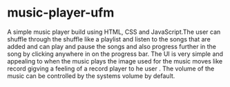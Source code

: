 # music-player-ufm
A simple music player build using HTML, CSS and JavaScript.The user can shuffle through the shuffle like a playlist and listen to the songs that are added and can play and pause the songs and also progress further 
in the song by clicking anywhere in on the progress bar.
The UI is very simple and appealing to when the music plays the image used for the music moves like record gigving a feeling of a record player to he user .
The volume of the music can be controlled by the systems volume by default.

